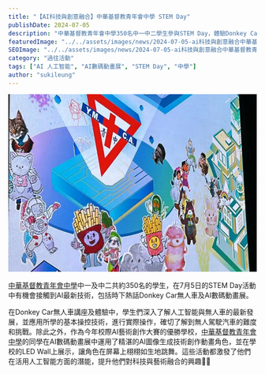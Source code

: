 ```yaml
---
title: "【AI科技與創意融合】中華基督教青年會中學 STEM Day"
publishDate: 2024-07-05
description: "中華基督教青年會中學350名中一中二學生參與STEM Day，體驗Donkey Car無人車技術和AI數碼動畫展，運用AI圖像生成技術創作動畫角色，激發科技與藝術融合潛能。"
featuredImage: "../../assets/images/news/2024-07-05-ai科技與創意融合中華基督教青年會中學-stem-day/image1.jpeg"
SEOImage: "../../assets/images/news/2024-07-05-ai科技與創意融合中華基督教青年會中學-stem-day/image1.jpeg"
category: "過往活動"
tags: ["AI 人工智能", "AI數碼動畫展", "STEM Day", "中學"]
author: "sukileung"
---
```


![](../../assets/images/news/2024-07-05-ai科技與創意融合中華基督教青年會中學-stem-day/image1.jpeg)

[中華基督教青年會中學](https://www.cymcass.edu.hk/)中一及中二共約350名的學生，在7月5日的STEM Day活動中有機會接觸到AI最新技術，包括時下熱話Donkey Car無人車及AI數碼動畫展。

在Donkey Car無人車講座及體驗中，學生們深入了解人工智能與無人車的最新發展，並應用所學的基本操控技術，進行實際操作，確切了解到無人駕駛汽車的難度和挑戰。除此之外，作為今年校際AI藝術創作大賽的優勝學校，[中華基督教青年會中學](https://www.cymcass.edu.hk/)的同學在AI數碼動畫展中運用了精湛的AI圖像生成技術創作動畫角色，並在學校的LED Wall上展示，讓角色在屏幕上栩栩如生地跳舞。這些活動都激發了他們在活用人工智能方面的潛能，提升他們對科技與藝術融合的興趣🎨💡
